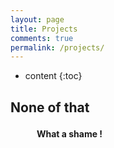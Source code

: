 ```yaml
---
layout: page
title: Projects
comments: true
permalink: /projects/
---
```


* content
{:toc}

## None of that  

####  　　　What a shame !